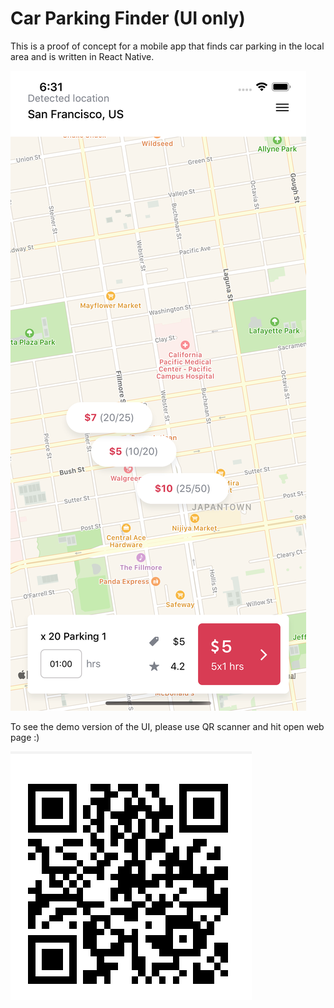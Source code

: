 # Car Parking Finder (UI only)

This is a proof of concept for a mobile app that finds car parking in the local area and is written in React Native.

![](screenshot/carparking.png)

To see the demo version of the UI, please use QR scanner and hit open web page :)

![](https://github.com/lappang-cheung/carparkingfinder/blob/master/screenshot/carparkingqr.png)
